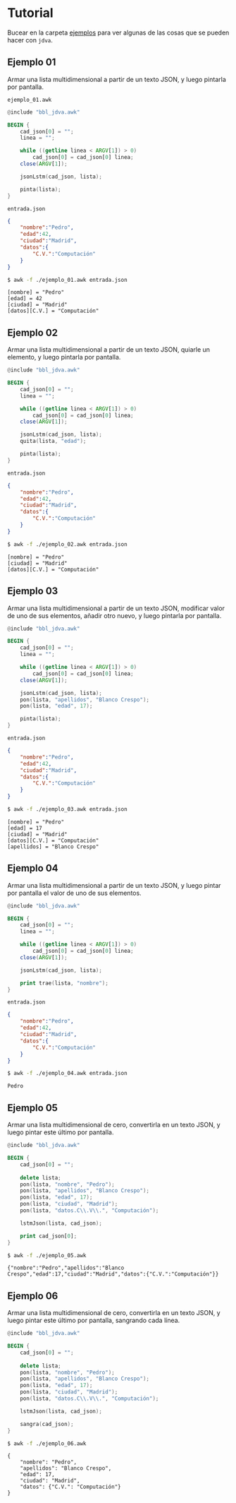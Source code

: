# Tutorial

Bucear en la carpeta [ejemplos](https://github.com/Qaracas/jdva/tree/master/ejemplos) para ver algunas de las cosas que se pueden hacer con `jdva`.

## Ejemplo 01
Armar una lista multidimensional a partir de un texto JSON, y luego pintarla por pantalla.

`ejemplo_01.awk`

```awk
@include "bbl_jdva.awk"

BEGIN {
    cad_json[0] = "";
    linea = "";

    while ((getline linea < ARGV[1]) > 0)
        cad_json[0] = cad_json[0] linea;
    close(ARGV[1]);

    jsonLstm(cad_json, lista);

    pinta(lista);
}
```

`entrada.json`

```json
{
    "nombre":"Pedro",
    "edad":42,
    "ciudad":"Madrid",
    "datos":{
        "C.V.":"Computación"
    }
}
```

```bash
$ awk -f ./ejemplo_01.awk entrada.json
```

    [nombre] = "Pedro"
    [edad] = 42
    [ciudad] = "Madrid"
    [datos][C.V.] = "Computación"

## Ejemplo 02
Armar una lista multidimensional a partir de un texto JSON, quiarle un elemento, y luego pintarla por pantalla.

```awk
@include "bbl_jdva.awk"

BEGIN {
    cad_json[0] = "";
    linea = "";

    while ((getline linea < ARGV[1]) > 0)
        cad_json[0] = cad_json[0] linea;
    close(ARGV[1]);

    jsonLstm(cad_json, lista);
    quita(lista, "edad");

    pinta(lista);
}
```

`entrada.json`

```json
{
    "nombre":"Pedro",
    "edad":42,
    "ciudad":"Madrid",
    "datos":{
        "C.V.":"Computación"
    }
}
```

```bash
$ awk -f ./ejemplo_02.awk entrada.json
```

    [nombre] = "Pedro"
    [ciudad] = "Madrid"
    [datos][C.V.] = "Computación"

## Ejemplo 03
Armar una lista multidimensional a partir de un texto JSON, modificar valor de uno de sus elementos, añadir otro nuevo, y luego pintarla por pantalla.

```awk
@include "bbl_jdva.awk"

BEGIN {
    cad_json[0] = "";
    linea = "";

    while ((getline linea < ARGV[1]) > 0)
        cad_json[0] = cad_json[0] linea;
    close(ARGV[1]);

    jsonLstm(cad_json, lista);
    pon(lista, "apellidos", "Blanco Crespo");
    pon(lista, "edad", 17);

    pinta(lista);
}
```

`entrada.json`

```json
{
    "nombre":"Pedro",
    "edad":42,
    "ciudad":"Madrid",
    "datos":{
        "C.V.":"Computación"
    }
}
```

```bash
$ awk -f ./ejemplo_03.awk entrada.json
```

    [nombre] = "Pedro"
    [edad] = 17
    [ciudad] = "Madrid"
    [datos][C.V.] = "Computación"
    [apellidos] = "Blanco Crespo"

## Ejemplo 04
Armar una lista multidimensional a partir de un texto JSON, y luego pintar por pantalla el valor de uno de sus elementos.

```awk
@include "bbl_jdva.awk"

BEGIN {
    cad_json[0] = "";
    linea = "";

    while ((getline linea < ARGV[1]) > 0)
        cad_json[0] = cad_json[0] linea;
    close(ARGV[1]);

    jsonLstm(cad_json, lista);

    print trae(lista, "nombre");
}
```

`entrada.json`

```json
{
    "nombre":"Pedro",
    "edad":42,
    "ciudad":"Madrid",
    "datos":{
        "C.V.":"Computación"
    }
}
```

```bash
$ awk -f ./ejemplo_04.awk entrada.json
```

    Pedro

## Ejemplo 05
Armar una lista multidimensional de cero, convertirla en un texto JSON, y luego pintar este último por pantalla.

```awk
@include "bbl_jdva.awk"

BEGIN {
    cad_json[0] = "";
    
    delete lista;
    pon(lista, "nombre", "Pedro");
    pon(lista, "apellidos", "Blanco Crespo");
    pon(lista, "edad", 17);
    pon(lista, "ciudad", "Madrid");
    pon(lista, "datos.C\\.V\\.", "Computación");

    lstmJson(lista, cad_json);

    print cad_json[0];
}
```

```bash
$ awk -f ./ejemplo_05.awk
```

    {"nombre":"Pedro","apellidos":"Blanco Crespo","edad":17,"ciudad":"Madrid","datos":{"C.V.":"Computación"}}

## Ejemplo 06
Armar una lista multidimensional de cero, convertirla en un texto JSON, y luego pintar este último por pantalla, sangrando cada línea.

```awk
@include "bbl_jdva.awk"

BEGIN {
    cad_json[0] = "";
    
    delete lista;
    pon(lista, "nombre", "Pedro");
    pon(lista, "apellidos", "Blanco Crespo");
    pon(lista, "edad", 17);
    pon(lista, "ciudad", "Madrid");
    pon(lista, "datos.C\\.V\\.", "Computación");

    lstmJson(lista, cad_json);

    sangra(cad_json);
}
```

```bash
$ awk -f ./ejemplo_06.awk
```

    {
        "nombre": "Pedro",
        "apellidos": "Blanco Crespo",
        "edad": 17,
        "ciudad": "Madrid",
        "datos": {"C.V.": "Computación"}
    }